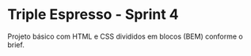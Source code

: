 # Triple Espresso - Sprint 4

Projeto básico com HTML e CSS divididos em blocos (BEM) conforme o brief.
